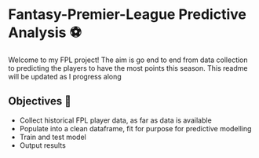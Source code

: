 # Fantasy-Premier-League Predictive Analysis :soccer:

Welcome to my FPL project! The aim is go end to end from data collection to predicting the players to have the most points this season.
This readme will be updated as I progress along

## Objectives :memo: 
- Collect historical FPL player data, as far as data is available
- Populate into a clean dataframe, fit for purpose for predictive modelling
- Train and test model
- Output results
